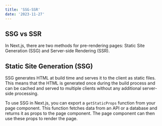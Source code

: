 ```yaml
---
title: 'SSG-SSR'
date: '2023-11-27'
---
```


## SSG vs SSR

In Next.js, there are two methods for pre-rendering pages: Static Site Generation (SSG) and Server-side Rendering (SSR).

## Static Site Generation (SSG)

SSG generates HTML at build time and serves it to the client as static files. This means that the HTML is generated once during the build process and can be cached and served to multiple clients without any additional server-side processing.

To use SSG in Next.js, you can export a `getStaticProps` function from your page component. This function fetches data from an API or a database and returns it as props to the page component. The page component can then use these props to render the page.

